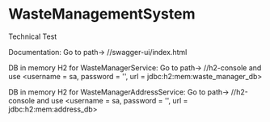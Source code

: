 # WasteManagementSystem
 Technical Test

Documentation: Go to path-> /<eureka-microservice-url>/swagger-ui/index.html

DB in memory H2 for WasteManagerService: Go to path-> /<eureka-microservice-url>/h2-console and use <username = sa, password = '', url = jdbc:h2:mem:waste_manager_db> 

DB in memory H2 for WasteManagerAddressService: Go to path-> /<eureka-microservice-url>/h2-console and use <username = sa, password = '', url = jdbc:h2:mem:address_db>